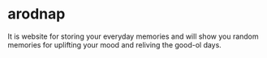 # arodnap
It is website for storing your everyday memories and will show you random memories for uplifting your mood and reliving the good-ol days.
